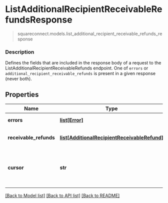 # ListAdditionalRecipientReceivableRefundsResponse
> squareconnect.models.list_additional_recipient_receivable_refunds_response

### Description

Defines the fields that are included in the response body of a request to the ListAdditionalRecipientReceivableRefunds endpoint.  One of `errors` or `additional_recipient_receivable_refunds` is present in a given response (never both).

## Properties
Name | Type | Description | Notes
------------ | ------------- | ------------- | -------------
**errors** | [**list[Error]**](Error.md) | Any errors that occurred during the request. | [optional] 
**receivable_refunds** | [**list[AdditionalRecipientReceivableRefund]**](AdditionalRecipientReceivableRefund.md) | An array of AdditionalRecipientReceivableRefunds that match your query. | [optional] 
**cursor** | **str** | A pagination cursor for retrieving the next set of results, if any remain. Provide this value as the &#x60;cursor&#x60; parameter in a subsequent request to this endpoint.  See [Pagination](/basics/api101/pagination) for more information. | [optional] 

[[Back to Model list]](../README.md#documentation-for-models) [[Back to API list]](../README.md#documentation-for-api-endpoints) [[Back to README]](../README.md)


